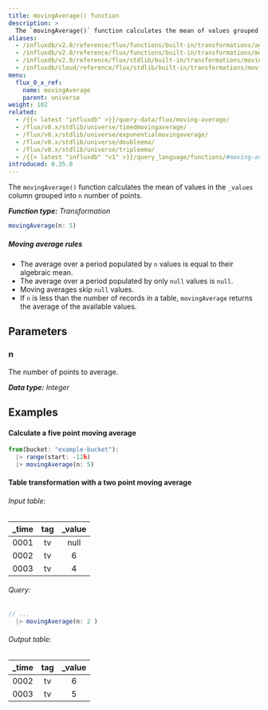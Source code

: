 ```yaml
---
title: movingAverage() function
description: >
  The `movingAverage()` function calculates the mean of values grouped into `n` number of points.
aliases:
  - /influxdb/v2.0/reference/flux/functions/built-in/transformations/aggregates/movingaverage/
  - /influxdb/v2.0/reference/flux/functions/built-in/transformations/movingaverage/
  - /influxdb/v2.0/reference/flux/stdlib/built-in/transformations/movingaverage/
  - /influxdb/cloud/reference/flux/stdlib/built-in/transformations/movingaverage/
menu:
  flux_0_x_ref:
    name: movingAverage
    parent: universe
weight: 102
related:
  - /{{< latest "influxdb" >}}/query-data/flux/moving-average/
  - /flux/v0.x/stdlib/universe/timedmovingaverage/
  - /flux/v0.x/stdlib/universe/exponentialmovingaverage/
  - /flux/v0.x/stdlib/universe/doubleema/
  - /flux/v0.x/stdlib/universe/tripleema/
  - /{{< latest "influxdb" "v1" >}}/query_language/functions/#moving-average, InfluxQL MOVING_AVERAGE()
introduced: 0.35.0
---
```


The `movingAverage()` function calculates the mean of values in the `_values` column
grouped into `n` number of points.

_**Function type:** Transformation_  

```js
movingAverage(n: 5)
```

##### Moving average rules
- The average over a period populated by `n` values is equal to their algebraic mean.
- The average over a period populated by only `null` values is `null`.
- Moving averages skip `null` values.
- If `n` is less than the number of records in a table, `movingAverage` returns
  the average of the available values.

## Parameters

### n
The number of points to average.

_**Data type:** Integer_

## Examples

#### Calculate a five point moving average
```js
from(bucket: "example-bucket"):
  |> range(start: -12h)
  |> movingAverage(n: 5)
```

#### Table transformation with a two point moving average

###### Input table:
| _time | tag | _value |
|:-----:|:---:|:------:|
| 0001  | tv  | null   |
| 0002  | tv  | 6      |
| 0003  | tv  | 4      |

###### Query:
```js
// ...
  |> movingAverage(n: 2 )
```

###### Output table:
| _time | tag | _value |
|:-----:|:---:|:------:|
| 0002  | tv  | 6      |
| 0003  | tv  | 5      |
